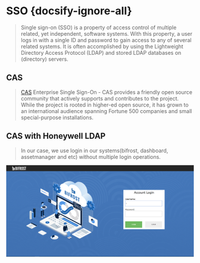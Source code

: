 # SSO {docsify-ignore-all}
> Single sign-on (SSO) is a property of access control of multiple related, yet independent, software systems. With this property, a user logs in with a single ID and password to gain access to any of several related systems. It is often accomplished by using the Lightweight Directory Access Protocol (LDAP) and stored LDAP databases on (directory) servers.

## CAS
> [CAS](https://www.apereo.org/projects/cas) Enterprise Single Sign-On - CAS provides a friendly open source community that actively supports and contributes to the project. While the project is rooted in higher-ed open source, it has grown to an international audience spanning Fortune 500 companies and small special-purpose installations.

## CAS with Honeywell LDAP
> In our case, we use login in our systems(bifrost, dashboard, assetmanager and etc) without multiple login operations.

![sso](_images/sso.png)